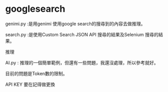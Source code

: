 # googlesearch
genimi.py :是用genimi 使用google search的搜尋到的內容去做推理。

search.py :是使用Custom Search JSON API 搜尋的結果及Selenium 搜尋的結果。

推理

AI.py : 推理的一個簡單範例，但還有一些問題，我還沒處理，所以參考就好。

目前的問題是Token數的限制。

API KEY 要在記得做更換
